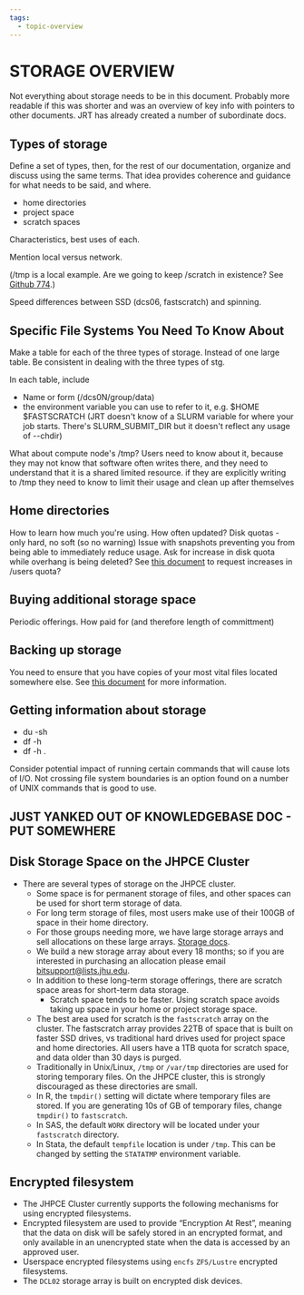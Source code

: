 ```yaml
---
tags:
  - topic-overview
---
```


# STORAGE OVERVIEW

Not everything about storage needs to be in this document.
Probably more readable if this was shorter and was an overview of key info with pointers to other documents. JRT has already created a number of subordinate docs.

## Types of storage
Define a set of types, then, for the rest of our documentation, organize and discuss using the same terms. That idea provides coherence and guidance for what needs to be said, and where.

* home directories
* project space
* scratch spaces

Characteristics, best uses of each.

Mention local versus network.

(/tmp is a local example. Are we going to keep /scratch in existence? See [Github 774](https://github.com/jhpce-jhu/jhpce/issues/774).)

Speed differences between SSD (dcs06, fastscratch) and spinning.

## Specific File Systems You Need To Know About
Make a table for each of the three types of storage. Instead of one large table. Be consistent in dealing with the three types of stg.

In each table, include
* Name or form (/dcs0N/group/data)
* the environment variable you can use to refer to it, e.g. $HOME $FASTSCRATCH (JRT doesn't know of a SLURM variable for where your job starts. There's SLURM_SUBMIT_DIR but it doesn't reflect any usage of --chdir)

What about compute node's /tmp? Users need to know about it, because they may not know that software often writes there, and they need to understand that it is a shared limited resource. if they are explicitly writing to /tmp they need to know to limit their usage and clean up after themselves

## Home directories
How to learn how much you're using. How often updated?
Disk quotas - only hard, no soft (so no warning)
Issue with snapshots preventing you from being able to immediately reduce usage. Ask for increase in disk quota while overhang is being deleted?
See [this document](buying-in.md) to request increases in /users quota?

## Buying additional storage space
Periodic offerings.
How paid for (and therefore length of committment)

## Backing up storage
You need to ensure that you have copies of your most vital files located somewhere else.
See [this document](backups.md) for more information.

## Getting information about storage
* du -sh
* df -h
* df -h .

Consider potential impact of running certain commands that will cause lots of I/O. Not crossing file system boundaries is an option found on a number of UNIX commands that is good to use.

## JUST YANKED OUT OF KNOWLEDGEBASE DOC - PUT SOMEWHERE

## Disk Storage Space on the JHPCE Cluster
+ There are several types of storage on the JHPCE cluster. 
  + Some space is for permanent storage of files, and other spaces can be used for short term storage of data.
  + For long term storage of files, most users make use of their 100GB of space in their home directory. 
  + For those groups needing more, we have large storage arrays and sell allocations on these large arrays. [Storage docs](https://jhpce-jhu.github.io/jhpce_mkdocs/storage/).
  + We build a new storage array about every 18 months; so if you are interested in purchasing an allocation please email bitsupport@lists.jhu.edu. 
  + In addition to these long-term storage offerings, there are scratch space areas for short-term data storage. 
    + Scratch space tends to be faster. Using scratch space avoids taking up space in your home or project storage space.
  + The best area used for scratch is the `fastscratch` array on the cluster. The fastscratch array provides 22TB of space that is built on faster SSD drives, vs traditional hard drives used for project space and home directories. All users have a 1TB quota for scratch space, and data older than 30 days is purged.
  + Traditionally in Unix/Linux, `/tmp` or `/var/tmp` directories are used for storing temporary files. On the JHPCE cluster, this is strongly discouraged as these directories are small. 
  + In R, the `tmpdir()` setting will dictate where temporary files are stored. If you are generating 10s of GB of temporary files, change `tmpdir()` to `fastscratch`.
  + In SAS, the default `WORK` directory will be located under your `fastscratch` directory.
  + In Stata, the default `tempfile` location is under `/tmp`. This can be changed by setting the `STATATMP` environment variable.

## Encrypted filesystem
+ The JHPCE Cluster currently supports the following mechanisms for
using encrypted filesystems.
+ Encrypted filesystem are used to provide “Encryption At Rest”, meaning that the data on disk will be safely
stored in an encrypted format, and only available in an unencrypted
state when the data is accessed by an approved user.
+ Userspace encrypted filesystems using `encfs` `ZFS/Lustre` encrypted
filesystems.
+ The `DCL02` storage array is built on encrypted disk
devices.
